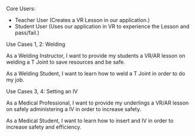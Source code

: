 Core Users:
- Teacher User (Creates a VR Lesson in our application.)
- Student User (Uses our application in VR to experience the Lesson and pass/fail.)

Use Cases 1, 2: Welding

As a Welding Instructor, I want to provide my students a VR/AR lesson on welding a T Joint to save resources and be safe.

As a Welding Student, I want to learn how to weld a T Joint in order to do my job.

Use Cases 3, 4: Setting an IV

As a Medical Professional, I want to provide my underlings a VR/AR lesson on safely administering a IV in order to increase safety.

As a Medical Student, I want to learn how to insert and IV in order to increase safety and efficiency.
